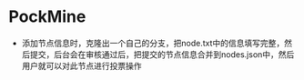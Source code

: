 # PockMine
* 添加节点信息时，克隆出一个自己的分支，把node.txt中的信息填写完整，然后提交，后台会在审核通过后，把提交的节点信息合并到nodes.json中，然后用户就可以对此节点进行投票操作
